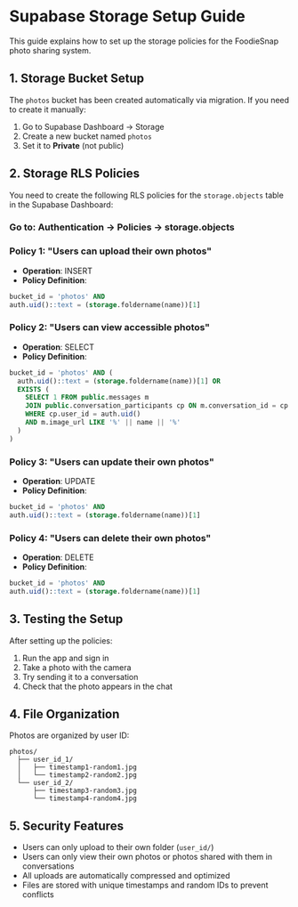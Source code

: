 # Supabase Storage Setup Guide

This guide explains how to set up the storage policies for the FoodieSnap photo sharing system.

## 1. Storage Bucket Setup

The `photos` bucket has been created automatically via migration. If you need to create it manually:

1. Go to Supabase Dashboard → Storage
2. Create a new bucket named `photos`
3. Set it to **Private** (not public)

## 2. Storage RLS Policies

You need to create the following RLS policies for the `storage.objects` table in the Supabase Dashboard:

### Go to: Authentication → Policies → storage.objects

### Policy 1: "Users can upload their own photos"
- **Operation**: INSERT
- **Policy Definition**:
```sql
bucket_id = 'photos' AND 
auth.uid()::text = (storage.foldername(name))[1]
```

### Policy 2: "Users can view accessible photos"  
- **Operation**: SELECT
- **Policy Definition**:
```sql
bucket_id = 'photos' AND (
  auth.uid()::text = (storage.foldername(name))[1] OR
  EXISTS (
    SELECT 1 FROM public.messages m
    JOIN public.conversation_participants cp ON m.conversation_id = cp.conversation_id
    WHERE cp.user_id = auth.uid() 
    AND m.image_url LIKE '%' || name || '%'
  )
)
```

### Policy 3: "Users can update their own photos"
- **Operation**: UPDATE  
- **Policy Definition**:
```sql
bucket_id = 'photos' AND 
auth.uid()::text = (storage.foldername(name))[1]
```

### Policy 4: "Users can delete their own photos"
- **Operation**: DELETE
- **Policy Definition**:
```sql
bucket_id = 'photos' AND 
auth.uid()::text = (storage.foldername(name))[1]
```

## 3. Testing the Setup

After setting up the policies:

1. Run the app and sign in
2. Take a photo with the camera
3. Try sending it to a conversation
4. Check that the photo appears in the chat

## 4. File Organization

Photos are organized by user ID:
```
photos/
  ├── user_id_1/
  │   ├── timestamp1-random1.jpg
  │   └── timestamp2-random2.jpg
  └── user_id_2/
      ├── timestamp3-random3.jpg
      └── timestamp4-random4.jpg
```

## 5. Security Features

- Users can only upload to their own folder (`user_id/`)
- Users can only view their own photos or photos shared with them in conversations
- All uploads are automatically compressed and optimized
- Files are stored with unique timestamps and random IDs to prevent conflicts 